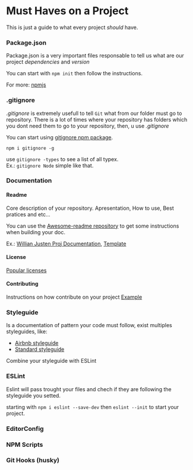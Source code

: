 # Must Haves on a Project

This is just a guide to what every project _should_ have.

### Package.json
Package.json is a very important files responsable to tell us what are our project _dependencies_ and _version_

You can start with `npm init` then follow the instructions.

For more: [npmjs](https://docs.npmjs.com)

### .gitignore
*.gitignore* is extremely usefull to tell `Git` what from our folder must go to repository. There is a lot of times where your repository has folders which you dont need them to go to your repository, then, u use _.gitignore_

You can start using [gitignore npm package](https://www.npmjs.com/package/gitignore).

`npm i gitignore -g`

use `gitignore -types` to see a list of all typex. <br>
Ex.: `gitignore Node` simple like that.

### Documentation
#### Readme
Core description of your repository. Apresentation, How to use, Best pratices and etc... 

You can use the [Awesome-readme repository](https://github.com/matiassingers/awesome-readme) to get some instructions when building your doc.

Ex.: [Willian Justen Proj Documentation](https://github.com/lyef/lyef-react-component), [Template](https://gist.github.com/PurpleBooth/109311bb0361f32d87a2)

#### License
[Popular licenses](https://opensource.org/licenses)

#### Contributing
Instructions on how contribute on your project
[Example](https://github.com/lyef/lyef-react-component/blob/master/CONTRIBUTING.md)

### Styleguide
Is a documentation of pattern your code must follow, exist multiples styleguides, like:

- [Airbnb styleguide](https://github.com/airbnb/javascript)
- [Standard styleguide](https://github.com/standard/standard)

Combine your styleguide with ESLint

### ESLint
Eslint will pass trought your files and chech if they are following the styleguide you setted.

starting with `npm i eslint --save-dev` then `eslint --init` to start your project.

### EditorConfig
### NPM Scripts
### Git Hooks (husky)